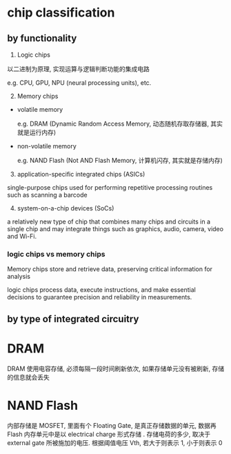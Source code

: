 # chip classification

## by functionality

1. Logic chips

以二进制为原理, 实现运算与逻辑判断功能的集成电路

e.g. CPU, GPU, NPU (neural processing units), etc.

2. Memory chips

-   volatile memory

    e.g. DRAM (Dynamic Random Access Memory, 动态随机存取存储器, 其实就是运行内存)

-   non-volatile memory

    e.g. NAND Flash (Not AND Flash Memory, 计算机闪存, 其实就是存储内存)

3. application-specific integrated chips (ASICs)

single-purpose chips used for performing repetitive processing routines such as scanning a barcode

4. system-on-a-chip devices (SoCs)

a relatively new type of chip that combines many chips and circuits in a single chip and may integrate things such as graphics, audio, camera, video and Wi-Fi.

### logic chips vs memory chips

Memory chips store and retrieve data, preserving critical information for analysis

logic chips process data, execute instructions, and make essential decisions to guarantee precision and reliability in measurements.

## by type of integrated circuitry

# DRAM

DRAM 使用电容存储, 必须每隔一段时间刷新依次, 如果存储单元没有被刷新, 存储的信息就会丢失

# NAND Flash

内部存储是 MOSFET, 里面有个 Floating Gate, 是真正存储数据的单元, 数据再 Flash 内存单元中是以 electrical charge 形式存储
. 存储电荷的多少, 取决于 external gate 所被施加的电压. 根据阈值电压 Vth, 若大于则表示 1, 小于则表示 0
